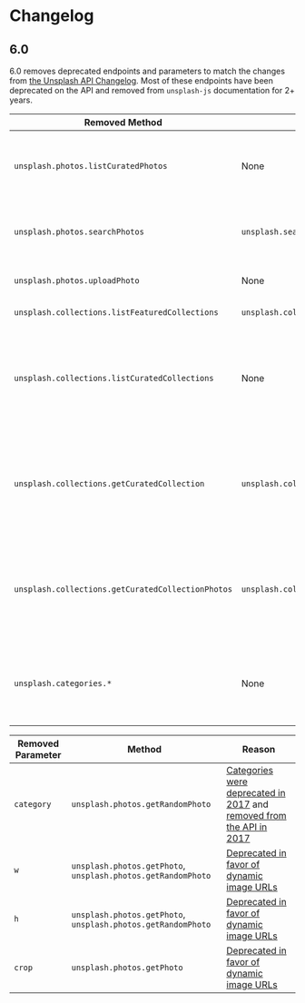 # Changelog

## 6.0

6.0 removes deprecated endpoints and parameters to match the changes from [the Unsplash API Changelog](https://changelog.unsplash.com/). Most of these endpoints have been deprecated on the API and removed from `unsplash-js` documentation for 2+ years.

| Removed Method | Replacement | Reason |
|---|---|---|
| `unsplash.photos.listCuratedPhotos` | None | Curated photos were [deprecated in 2017](https://changelog.unsplash.com/deprecations/2018/09/27/curated-collections-deprecation.html), [removed in 2019](https://changelog.unsplash.com/deprecations/2019/09/23/curated-collections-removal.html) |
| `unsplash.photos.searchPhotos` | `unsplash.search.photos` | Replaced by [the new search endpoints in 2017](https://changelog.unsplash.com/deprecations/2017/10/05/existing-deprecations.html) |
| `unsplash.photos.uploadPhoto` | None | Removed for legal compatibility |
| `unsplash.collections.listFeaturedCollections` | `unsplash.collections.listCollections` | Redundant endpoint |
| `unsplash.collections.listCuratedCollections` | None | Curated collections were replaced by collections. [Deprecated in 2017](https://changelog.unsplash.com/deprecations/2018/09/27/curated-collections-deprecation.html), [removed in 2019](https://changelog.unsplash.com/deprecations/2019/09/23/curated-collections-removal.html) |
| `unsplash.collections.getCuratedCollection` | `unsplash.collections.getCollection` | Curated collections were replaced by collections. [Deprecated in 2017](https://changelog.unsplash.com/deprecations/2018/09/27/curated-collections-deprecation.html), [removed in 2019](https://changelog.unsplash.com/deprecations/2019/09/23/curated-collections-removal.html) |
| `unsplash.collections.getCuratedCollectionPhotos` | `unsplash.collections.getCollectionPhotos` | Curated collections were replaced by collections. [Deprecated in 2017](https://changelog.unsplash.com/deprecations/2018/09/27/curated-collections-deprecation.html), [removed in 2019](https://changelog.unsplash.com/deprecations/2019/09/23/curated-collections-removal.html) |
| `unsplash.categories.*` | None | [Categories were deprecated in 2017](https://changelog.unsplash.com/deprecations/2017/10/05/existing-deprecations.html) and [removed from the API in 2017](https://changelog.unsplash.com/deprecations/2018/04/20/categories-eol.html) |

| Removed Parameter | Method | Reason |
|---|---|---|
| `category` | `unsplash.photos.getRandomPhoto` | [Categories were deprecated in 2017](https://changelog.unsplash.com/deprecations/2017/10/05/existing-deprecations.html) and [removed from the API in 2017](https://changelog.unsplash.com/deprecations/2018/04/20/categories-eol.html) |
| `w` | `unsplash.photos.getPhoto`, `unsplash.photos.getRandomPhoto` | [Deprecated in favor of dynamic image URLs](https://changelog.unsplash.com/2019/03/19/image-resizing.html) |
| `h` | `unsplash.photos.getPhoto`, `unsplash.photos.getRandomPhoto` | [Deprecated in favor of dynamic image URLs](https://changelog.unsplash.com/2019/03/19/image-resizing.html) |
| `crop` | `unsplash.photos.getPhoto` | [Deprecated in favor of dynamic image URLs](https://changelog.unsplash.com/2019/03/19/image-resizing.html) |

